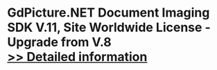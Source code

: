 # GdPicture.NET Document Imaging SDK V.11, Site Worldwide License - Upgrade from V.8<br />[>> Detailed information](https://secure.shareit.com/shareit/product.html?productid=300651043&affiliateid=200057808)
